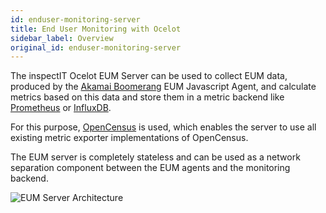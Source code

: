 ```yaml
---
id: enduser-monitoring-server
title: End User Monitoring with Ocelot
sidebar_label: Overview
original_id: enduser-monitoring-server
---
```


The inspectIT Ocelot EUM Server can be used to collect EUM data, produced by the [Akamai Boomerang](https://developer.akamai.com/tools/boomerang) EUM Javascript Agent, and calculate metrics based on this data and store them in a metric backend like [Prometheus](https://prometheus.io/) or [InfluxDB](https://www.influxdata.com/products/influxdb-overview/).

For this purpose, [OpenCensus](https://github.com/census-instrumentation/opencensus-java) is used, which enables the server to use all existing metric exporter implementations of OpenCensus.

The EUM server is completely stateless and can be used as a network separation component between the EUM agents and the monitoring backend.

![EUM Server Architecture](/assets/eum-architecture.png)